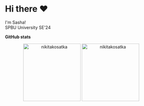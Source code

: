 # Hi there ❤️

I'm Sasha!\
SPBU University SE'24

**GitHub stats**
<p align="center"><img height=190 src="https://github-readme-stats.vercel.app/api?username=eshinanase&show_icons=true&theme=radical&count_private=true&include_all_commits=true" alt="nikitakosatka" /> <img height=190 src="https://github-readme-stats.vercel.app/api/top-langs/?username=eshinanase&count_private=true&langs_count=10&theme=radical&layout=compact&include_all_commits=true&hide=HTML,CSS,TypeScript,Kotlin" alt="nikitakosatka" /></p>

